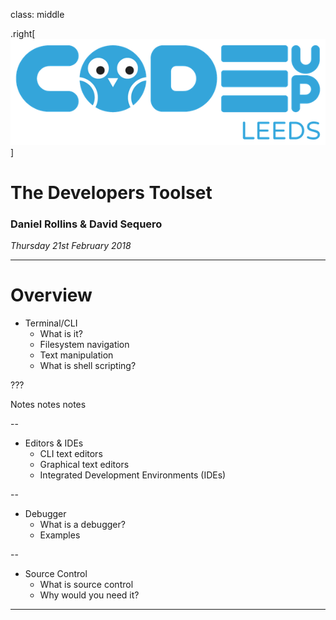 [//]: # (remark.js Markdown wiki: https://github.com/gnab/remark/wiki/Markdown)

class: middle

.right[![CodeUp Leeds](assets/code-up-leeds.jpeg)]

# The Developers Toolset

### Daniel Rollins & David Sequero

_Thursday 21st February 2018_

---

# Overview

<i class="fas fa-terminal" style="padding-right:1em; font-size:4em; float: right;"></i>
* Terminal/CLI
    * What is it?
    * Filesystem navigation
    * Text manipulation
    * What is shell scripting?

???

Notes notes notes

--

<i class="fas fa-code" style="color: teal; float: right; font-size:4em"></i>
* Editors & IDEs
    * CLI text editors
    * Graphical text editors
    * Integrated Development Environments (IDEs)

--

<i class="fas fa-step-forward" style="color: purple; padding-right:1em; float: right; font-size:4em"></i>
* Debugger
    * What is a debugger?
    * Examples

--

<i class="fas fa-code-branch" style="color: orange; padding-right:2em; float: right; font-size:4em"></i>
* Source Control
    * What is source control
    * Why would you need it?
---

